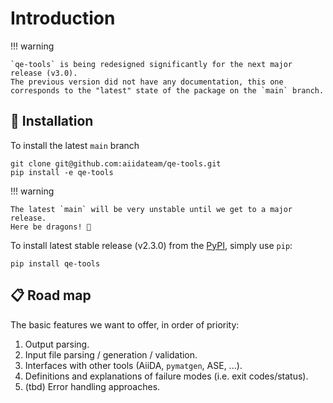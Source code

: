 # Introduction

!!! warning

    `qe-tools` is being redesigned significantly for the next major release (v3.0).
    The previous version did not have any documentation, this one corresponds to the "latest" state of the package on the `main` branch.

## 💾 Installation

To install the latest `main` branch

    git clone git@github.com:aiidateam/qe-tools.git
    pip install -e qe-tools

!!! warning

    The latest `main` will be very unstable until we get to a major release.
    Here be dragons! 🐉

To install latest stable release (v2.3.0) from the [PyPI](https://pypi.org/), simply use `pip`:

    pip install qe-tools

## 📋 Road map

The basic features we want to offer, in order of priority:

1. Output parsing.
2. Input file parsing / generation / validation.
3. Interfaces with other tools (AiiDA, `pymatgen`, ASE, ...).
4. Definitions and explanations of failure modes (i.e. exit codes/status).
5. (tbd) Error handling approaches.
